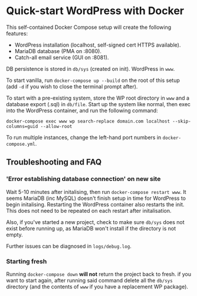 # Quick-start WordPress with Docker
This self-contained Docker Compose setup will create the following features:
* WordPress installation (localhost, self-signed cert HTTPS available).
* MariaDB database (PMA on :8080).
* Catch-all email service (GUI on :8081).

DB persistence is stored in `db/sys` (created on init). WordPress in `www`.

To start vanilla, run `docker-compose up --build` on the root of this setup (add
`-d` if you wish to close the terminal prompt after).

To start with a pre-existing system, store the WP root directory in `www` and a
database export (.sql) in `db/file`. Start up the system like normal, then exec
into the WordPress container, and run the following command:

`docker-compose exec www wp search-replace domain.com localhost --skip-columns=guid --allow-root`

To run multiple instances, change the left-hand port numbers in
`docker-compose.yml`.

## Troubleshooting and FAQ
### 'Error establishing database connection' on new site
Wait 5-10 minutes after initalising, then run `docker-compose restart www`. It
seems MariaDB (inc MySQL) doesn't finish setup in time for WordPress to begin
initalising. Restarting the WordPress container also restarts the init. This
does not need to be repeated on each restart after initalisation.

Also, if you've started a new project, check to make sure `db/sys` does not
exist before running up, as MariaDB won't install if the directory is not empty.

Further issues can be diagnosed in `logs/debug.log`.

### Starting fresh
Running `docker-compose down` **will not** return the project back to fresh. if
you want to start again, after running said command delete all the `db/sys`
directory (and the contents of `www` if you have a replacement WP package).
